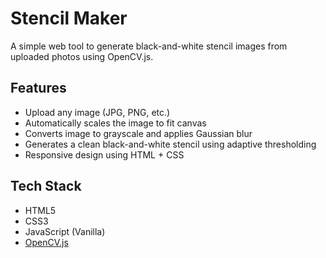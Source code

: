 #  Stencil Maker

A simple web tool to generate black-and-white stencil images from uploaded photos using OpenCV.js.

## Features

- Upload any image (JPG, PNG, etc.)
- Automatically scales the image to fit canvas
- Converts image to grayscale and applies Gaussian blur
- Generates a clean black-and-white stencil using adaptive thresholding
- Responsive design using HTML + CSS

##  Tech Stack

- HTML5
- CSS3
- JavaScript (Vanilla)
- [OpenCV.js](https://docs.opencv.org/4.x/opencv.js)
